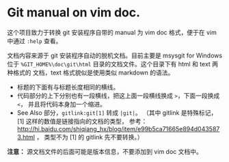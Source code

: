 # Git manual on vim doc.

这个项目致力于转换 git 安装程序自带的 manual 为 vim doc 格式，便于在 vim 中通过
`:help` 查看。

文档内容来源于 git 安装程序自动的脱机文档。目前主要是 msysgit for Windows 位于
`%GIT_HOME%\doc\git\html` 目录的文档文件。这个目录下有 html 和 text 两种格式的
文档，text 格式貌似是使用类似 markdown 的语法。

- 标题的下面有与标题长度相同的横线。
- 代码部分的上下分别也有一段横线，把这上面一段横线换成 `>`，下面一段换成 `<`，
    并且将代码本身加一个缩进。
- See Also 部分，`gitlink:git[1]` 转成 `|git|`。
    （其中 gitlink 是特殊标记，[1] 这样的数值是链接指向的文档的类型，
    参考： http://hi.baidu.com/shiqiang_hx/blog/item/e99b5ca71665e894d0435873.html ，
    类型不为 [1] 的 gitlink 先不要转换。）


**注意：**
源文档文件的后面可能是版本信息，不要添加到 vim doc 文档中。
